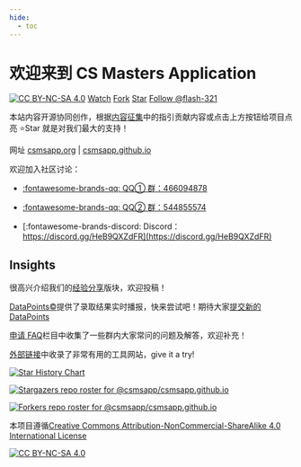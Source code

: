 ```yaml
---
hide:
  - toc
---
```


# 欢迎来到 CS Masters Application

<script async defer src="https://buttons.github.io/buttons.js"></script>

[![CC BY-NC-SA 4.0][cc-by-nc-sa-shield]][cc-by-nc-sa] <a class="github-button" href="https://github.com/csmsapp/csmsapp.github.io/subscription" data-icon="octicon-eye" aria-label="Watch csmsapp/csmsapp.github.io on GitHub">Watch</a> <a class="github-button" href="https://github.com/csmsapp/csmsapp.github.io/fork" data-icon="octicon-repo-forked" aria-label="Fork csmsapp/csmsapp.github.io on GitHub">Fork</a> <a class="github-button" href="https://github.com/csmsapp/csmsapp.github.io" data-icon="octicon-star" aria-label="Star csmsapp/csmsapp.github.io on GitHub">Star</a> <a class="github-button" href="https://github.com/flash-321" aria-label="Follow @flash-321 on GitHub">Follow @flash-321</a>

本站内容开源协同创作，根据[内容征集](contribute.md)中的指引贡献内容或点击上方按钮给项目点亮 :star:Star 就是对我们最大的支持！

网址 [csmsapp.org](https://csmsapp.org/) | [csmsapp.github.io](https://csmsapp.github.io/)

欢迎加入社区讨论：

- [:fontawesome-brands-qq: QQ① 群：466094878](https://jq.qq.com/?_wv=1027&k=2ui21aMW)

- [:fontawesome-brands-qq: QQ② 群：544855574](https://jq.qq.com/?_wv=1027&k=ujTUjy2N)

- [:fontawesome-brands-discord: Discord：https://discord.gg/HeB9QXZdFR](https://discord.gg/HeB9QXZdFR)

## Insights

很高兴介绍我们的[经验分享](blog.md)版块，欢迎投稿！

[DataPoints&copy;](datapoints.md)提供了录取结果实时播报，快来尝试吧！期待大家[提交新的 DataPoints](submit.md)

[申请 FAQ](faq.md)栏目中收集了一些群内大家常问的问题及解答，欢迎补充！

[外部链接](link.md)中收录了非常有用的工具网站，give it a try!

[![Star History Chart](https://api.star-history.com/svg?repos=csmsapp/csmsapp.github.io&type=Date)](https://star-history.com/#csmsapp/csmsapp.github.io&Date)

[![Stargazers repo roster for @csmsapp/csmsapp.github.io](https://reporoster.com/stars/csmsapp/csmsapp.github.io)](https://github.com/csmsapp/csmsapp.github.io/stargazers)

[![Forkers repo roster for @csmsapp/csmsapp.github.io](https://reporoster.com/forks/csmsapp/csmsapp.github.io)](https://github.com/csmsapp/csmsapp.github.io/network/members)

本项目遵循[Creative Commons Attribution-NonCommercial-ShareAlike 4.0 International License][cc-by-nc-sa]

[![CC BY-NC-SA 4.0][cc-by-nc-sa-image]][cc-by-nc-sa]

[cc-by-nc-sa]: http://creativecommons.org/licenses/by-nc-sa/4.0/
[cc-by-nc-sa-image]: https://licensebuttons.net/l/by-nc-sa/4.0/88x31.png
[cc-by-nc-sa-shield]: https://img.shields.io/badge/License-CC%20BY--NC--SA%204.0-lightgrey.svg
